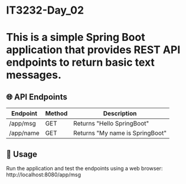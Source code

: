 # IT3232-Day_02

# This is a simple Spring Boot application that provides REST API endpoints to return basic text messages.  

## 🌐 API Endpoints  

| Endpoint       | Method | Description                  |
|---------------|--------|------------------------------|
| /app/msg  | GET    | Returns "Hello SpringBoot"    |
| /app/name   | GET    | Returns "My name is SpringBoot" |


## 🔧 Usage  

Run the application and test the endpoints using a web browser: 
http://localhost:8080/app/msg
